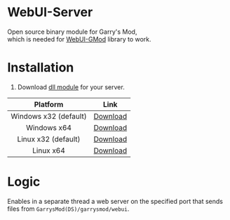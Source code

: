 # WebUI-Server
Open source binary module for Garry's Mod,\
which is needed for [WebUI-GMod](https://github.com/smokingplaya/webui-gmod) library to work.

# Installation
1. Download [dll module](https://github.com/smokingplaya/webui-server/releases/latest) for your server.

| Platform | Link |
|:---:|:---:|
| Windows x32 (default) | [Download](gmsv_webui_server_win32.dll) |
| Windows x64 | [Download](gmsv_webui_server_win32.dll) |
| Linux x32 (default) | [Download](gmsv_webui_server_linux.dll) |
| Linux x64 | [Download](gmsv_webui_server_linux64.dll) |

# Logic
Enables in a separate thread a web server on the specified port that sends files from ``GarrysMod(DS)/garrysmod/webui``.